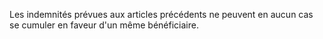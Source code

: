 Les indemnités prévues aux articles précédents ne peuvent en aucun cas se cumuler en faveur d'un même bénéficiaire.
